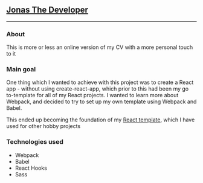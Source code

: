 <h2><a href="https://jonasthedeveloper.netlify.app/">Jonas The Developer</a></h2>
<hr />

<h3>About</h3>
<p>This is more or less an online version of my CV with a more personal touch to it</p>


<h3>Main goal</h3>
<p>One thing which I wanted to achieve with this project was to create a React app - without using create-react-app, which prior to this had been my go to-template for all of my React projects. I wanted to learn more about Webpack, and decided to try to set up my own template using Webpack and Babel.</p>
<p>This ended up becoming the foundation of my <a href="https://github.com/JonasThers/React-Template">React template</a>, which I have used for other hobby projects</p>


<h3>Technologies used</h3>

<ul>
   <li>Webpack</li>
   <li>Babel</li>
   <li>React Hooks</li>
   <li>Sass</li>
</ul>

